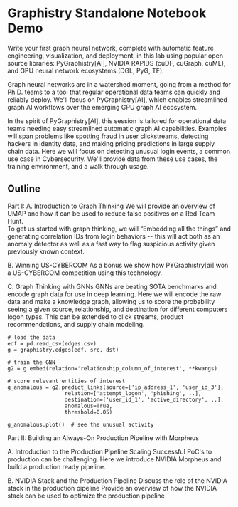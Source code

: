 # Graphistry Standalone Notebook Demo

Write your first graph neural network, complete with automatic feature engineering, visualization, and deployment, in this lab using popular open source libraries: PyGraphistry[AI], NVIDIA RAPIDS (cuDF, cuGraph, cuML), and GPU neural network ecosystems (DGL, PyG, TF).

Graph neural networks are in a watershed moment, going from a method for Ph.D. teams to a tool that regular operational data teams can quickly and reliably deploy. We'll focus on PyGraphistry[AI], which enables streamlined graph AI workflows over the emerging GPU graph AI ecosystem.

In the spirit of PyGraphistry[AI], this session is tailored for operational data teams needing easy streamlined automatic graph AI capabilities. Examples will span problems like spotting fraud in user clickstreams, detecting hackers in identity data, and making pricing predictions in large supply chain data. Here we will focus on detecting unusual login events, a common use case in Cybersecurity.  We'll provide data from these use cases, the training environment, and a walk through usage.

## Outline

Part I: 
A. Introduction to Graph Thinking
We will provide an overview of UMAP and how it can be used to reduce false positives on a Red Team Hunt.  
To get us started with graph thinking, we will “Embedding all the things” and generating correlation IDs from login behaviors -- this will act both as an anomaly detector as well as a fast way to flag suspicious activity given previously known context.

B. Winning US-CYBERCOM
As a bonus we show how PYGraphistry[ai] won a US-CYBERCOM competition using this technology.

C. Graph Thinking with GNNs
GNNs are beating SOTA benchmarks and encode graph data for use in deep learning. Here we will encode the raw data and make a knowledge graph, allowing us to score the probability seeing a given source, relationship, and destination for different computers logon types. This can be extended to click streams, product recommendations, and supply chain modeling. 

```
# load the data 
edf = pd.read_csv(edges.csv)
g = graphistry.edges(edf, src, dst)

# train the GNN
g2 = g.embed(relation='relationship_column_of_interest', **kwargs)

# score relevant entities of interest
g_anomalous = g2.predict_links(source=['ip_address_1', 'user_id_3'], 
                  relation=['attempt_logon', 'phishing', ..], 
                  destination=['user_id_1', 'active_directory', ..], 
                  anomalous=True,
                  threshold=0.05)
                  
g_anomalous.plot()  # see the unusual activity
```

Part II: Building an Always-On Production Pipeline with Morpheus

A. Introduction to the Production Pipeline
Scaling Successful PoC's to production can be challenging. Here we introduce NVIDIA Morpheus and build a production ready pipeline.

B. NVIDIA Stack and the Production Pipeline
Discuss the role of the NVIDIA stack in the production pipeline
Provide an overview of how the NVIDIA stack can be used to optimize the production pipeline
